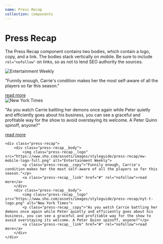 ```yaml
---
name: Press Recap
collection: components
---
```


# Press Recap

The Press Recap component contains two bodies, which contain a logo, copy, and a link. The bodies stack vertically on mobile. Be sure to include `rel="nofollow"` on links, so as not to lend SEO authority the sources.

<div class="press-recap">
	<div class="press-recap__body">
		<img class="press-recap__logo" src="https://www.sho.com/assets/images/styleguide/press-recap/ew-mobile-logo-full.png" alt="Entertainment Weekly">
		<p class="press-recap__copy">"Funnily enough, Carrie's condition makes her the most self-aware of all the players so far this season."</p>
		<a class="press-recap__link" href="#" rel="nofollow">read more</a>
	</div>
	<div class="press-recap__body">
		<img class="press-recap__logo" src="https://www.sho.com/assets/images/styleguide/press-recap/nyt-t-logo.png" alt="New York Times">
		<p class="press-recap__copy">"As you watch Carrie battling her demons once again while Peter quietly and efficiently goes about his business, you can see a graceful and profitable way for the show to avoid overstaying its welcome. A Peter Quinn spinoff, anyone?"</p>
		<a class="press-recap__link" href="#" rel="nofollow">read more</a>
	</div>
</div>

```
<div class="press-recap">
	<div class="press-recap__body">
		<img class="press-recap__logo" src="https://www.sho.com/assets/images/styleguide/press-recap/ew-mobile-logo-full.png" alt="Entertainment Weekly">
		<p class="press-recap__copy">"Funnily enough, Carrie's condition makes her the most self-aware of all the players so far this season."</p>
		<a class="press-recap__link" href="#" rel="nofollow">read more</a>
	</div>
	<div class="press-recap__body">
		<img class="press-recap__logo" src="https://www.sho.com/assets/images/styleguide/press-recap/nyt-t-logo.png" alt="New York Times">
		<p class="press-recap__copy">"As you watch Carrie battling her demons once again while Peter quietly and efficiently goes about his business, you can see a graceful and profitable way for the show to avoid overstaying its welcome. A Peter Quinn spinoff, anyone?"</p>
		<a class="press-recap__link" href="#" rel="nofollow">read more</a>
	</div>
</div>
```
